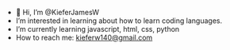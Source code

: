 - 👋 Hi, I’m @KieferJamesW
-  I’m interested in learning about how to learn coding languages.
-  I’m currently learning javascript, html, css, python
-  How to reach me: kieferw140@gmail.com

<!---
KieferJamesW/KieferJamesW is a ✨ special ✨ repository because its `README.md` (this file) appears on your GitHub profile.
You can click the Preview link to take a look at your changes.
--->
